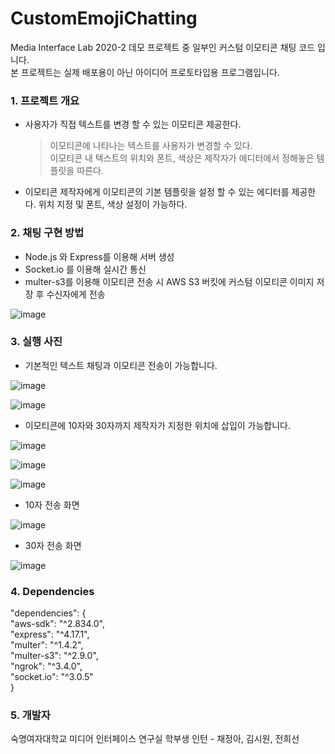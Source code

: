 # CustomEmojiChatting   
Media Interface Lab 2020-2 데모 프로젝트 중 일부인 커스텀 이모티콘 채팅 코드 입니다.   
본 프로젝트는 실제 배포용이 아닌 아이디어 프로토타입용 프로그램입니다.

### 1. 프로젝트 개요   
  * 사용자가 직접 텍스트를 변경 할 수 있는 이모티콘 제공한다.   
    > 이모티콘에 나타나는 텍스트를 사용자가 변경할 수 있다.    
    > 이모티콘 내 텍스트의 위치와 폰트, 색상은 제작자가 에디터에서 정해놓은 템플릿을 따른다.      
  * 이모티콘 제작자에게 이모티콘의 기본 템플릿을 설정 할 수 있는 에디터를 제공한다. 위치 지정 및 폰트, 색상 설정이 가능하다.   
  
### 2. 채팅 구현 방법   
  * Node.js 와 Express를 이용해 서버 생성
  * Socket.io 를 이용해 실시간 통신
  * multer-s3를 이용해 이모티콘 전송 시 AWS S3 버킷에 커스텀 이모티콘 이미지 저장 후 수신자에게 전송

![image](https://user-images.githubusercontent.com/20807197/110667205-6411b580-820d-11eb-85af-7c55f2f8708b.png)

  
### 3. 실행 사진   
* 기본적인 텍스트 채팅과 이모티콘 전송이 가능합니다.
   
![image](https://user-images.githubusercontent.com/20807197/110664114-7c340580-820a-11eb-928d-1f05af96928b.png)
   
![image](https://user-images.githubusercontent.com/20807197/110667558-b7840380-820d-11eb-8d64-3873b286eb12.png)

* 이모티콘에 10자와 30자까지 제작자가 지정한 위치에 삽입이 가능합니다.
      
![image](https://user-images.githubusercontent.com/20807197/110667430-96bbae00-820d-11eb-955d-46a81f7bc0ef.png)

![image](https://user-images.githubusercontent.com/20807197/110667683-daaeb300-820d-11eb-9fef-4e35b0aab88b.png)

![image](https://user-images.githubusercontent.com/20807197/110667736-e7330b80-820d-11eb-95ad-7a82f0411a4f.png)

* 10자 전송 화면
   
![image](https://user-images.githubusercontent.com/20807197/110667355-80aded80-820d-11eb-9c55-eb90c419158d.png)
   
* 30자 전송 화면
   
![image](https://user-images.githubusercontent.com/20807197/110667952-22cdd580-820e-11eb-999c-a7d81f9174d0.png)


### 4. Dependencies   
  "dependencies": {   
      "aws-sdk": "^2.834.0",   
      "express": "^4.17.1",   
      "multer": "^1.4.2",   
      "multer-s3": "^2.9.0",   
      "ngrok": "^3.4.0",   
      "socket.io": "^3.0.5"   
  }   
  
### 5. 개발자   
숙명여자대학교 미디어 인터페이스 연구실 학부생 인턴 - 채정아, 김시원, 전희선
